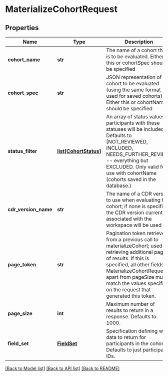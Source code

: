 # MaterializeCohortRequest

## Properties
Name | Type | Description | Notes
------------ | ------------- | ------------- | -------------
**cohort_name** | **str** | The name of a cohort that is to be evaluated. Either this or cohortSpec should be specified  | [optional] 
**cohort_spec** | **str** | JSON representation of a cohort to be evaluated (using the same format used for saved cohorts). Either this or cohortName should be specified  | [optional] 
**status_filter** | [**list[CohortStatus]**](CohortStatus.md) | An array of status values; participants with these statuses will be included. Defaults to [NOT_REVIEWED, INCLUDED, NEEDS_FURTHER_REVIEW] -- everything but EXCLUDED. Only valid for use with cohortName (cohorts saved in the database.)  | [optional] 
**cdr_version_name** | **str** | The name of a CDR version to use when evaluating the cohort; if none is specified, the CDR version currently associated with the workspace will be used  | [optional] 
**page_token** | **str** | Pagination token retrieved from a previous call to materializeCohort; used for retrieving additional pages of results. If this is specified, all other fields on MaterializeCohortRequest apart from pageSize must match the values specified on the request that generated this token.  | [optional] 
**page_size** | **int** | Maximum number of results to return in a response. Defaults to 1000.  | [optional] 
**field_set** | [**FieldSet**](FieldSet.md) | Specification defining what data to return for participants in the cohort. Defaults to just participant IDs.  | [optional] 

[[Back to Model list]](../README.md#documentation-for-models) [[Back to API list]](../README.md#documentation-for-api-endpoints) [[Back to README]](../README.md)


